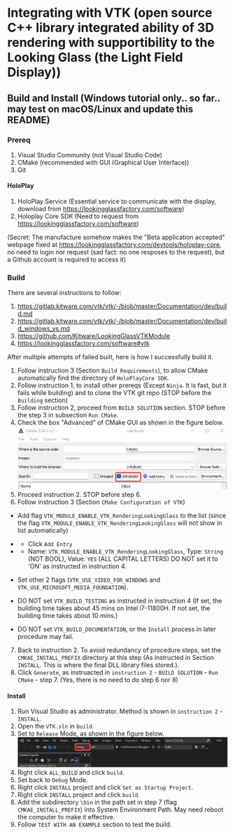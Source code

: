 # Integrating with VTK (open source C++ library integrated ability of 3D rendering with supportibility to the Looking Glass (the Light Field Display))
## Build and Install (Windows tutorial only.. so far.. may test on macOS/Linux and update this README)
### Prereq
1. Visual Studio Community (not Visual Studio Code)
2. CMake (recommended with GUI (Graphical User Interface))
3. Git
#### HoloPlay
1. HoloPlay Service (Essential service to communicate with the display, download from https://lookingglassfactory.com/software)
2. Holoplay Core SDK (Need to request from https://lookingglassfactory.com/software) 
 
 (Secret: The manufacture somehow makes the "Beta application accepted" webpage fixed at https://lookingglassfactory.com/devtools/holoplay-core, no need to login nor request (sad fact: no one resposes to the request), but a Github account is required to access it)

### Build
There are several instructions to follow:
1. https://gitlab.kitware.com/vtk/vtk/-/blob/master/Documentation/dev/build.md
2. https://gitlab.kitware.com/vtk/vtk/-/blob/master/Documentation/dev/build_windows_vs.md
3. https://github.com/Kitware/LookingGlassVTKModule
4. https://lookingglassfactory.com/software#vtk

After multiple attempts of failed built, here is how I successfully build it. 
1. Follow instruction 3 (Section `Build Requirements`), to allow CMake automatically find the directory of `HoloPlayCore SDK`.
2. Follow instruction 1, to install other prereqs (Except `Ninja`. It is fast, but it fails while building) and to clone the VTK git repo (STOP before the `Building` section)
3. Follow instruction 2, proceed from `BUILD SOLUTION` section. STOP before the step 3 in subsection `Run CMake`. 
4. Check the box "Advanced" of CMake GUI as shown in the figure below.
 ![](CMakeAdvanced.png)
5. Proceed instruction 2. STOP before step 6.
6. Follow instruction 3 (Section `CMake Configuration of VTK`)

 - Add flag `VTK_MODULE_ENABLE_VTK_RenderingLookingGlass` to the list (since the flag `VTK_MODULE_ENABLE_VTK_RenderingLookingGlass` will not show in list automatically)
 
  - - Click `Add Entry`

  - - Name: `VTK_MODULE_ENABLE_VTK_RenderingLookingGlass`, Type: `String` (NOT BOOL), Value: `YES` (ALL CAPITAL LETTERS) DO NOT set it to 'ON' as instructed in instruction 4. 

 - Set other 2 flags (`VTK_USE_VIDEO_FOR_WINDOWS` and `VTK_USE_MICROSOFT_MEDIA_FOUNDATION`). 

 - DO NOT set `VTK_BUILD_TESTING` as instructed in instruction 4 (If set, the building time takes about 45 mins on Intel i7-11800H. If not set, the building time takes about 10 mins.)

 - DO NOT set `VTK_BUILD_DOCUMENTATION`, or the `Install` process in later procedure may fail. 

7. Back to instruction 2. To avoid redundancy of procedure steps, set the `CMKAE_INSTALL_PREFIX` directory at this step (As instructed in Section `INSTALL`. This is where the final DLL library files stored.). 
8. Click `Generate`, as instruacted in `instruction 2` - `BUILD SOLUTION` - `Run CMake` - step 7. (Yes, there is no need to do step 6 nor 8)
#### Install
1. Run Visual Studio as administrator. Method is shown in `instruction 2` - `INSTALL`. 
2. Open the `VTK.sln` in `build`.
3. Set to `Release` Mode, as shown in the figure below. 
 ![](VSReleaseMode.png)
4. Right click `ALL_BUILD` and click `build`. 
5. Set back to `Debug` Mode. 
6. Right click `INSTALL` project and click `Set as Startup Project`. 
7. Right click	`INSTALL` project and click	`build`. 
8. Add the subdirectory `\bin` in the path set in step 7 (flag `CMKAE_INSTALL_PREFIX`) into System Environment Path. May need reboot the computer to make it effective. 
9. Follow `TEST WITH AN EXAMPLE` section to test the build. 
